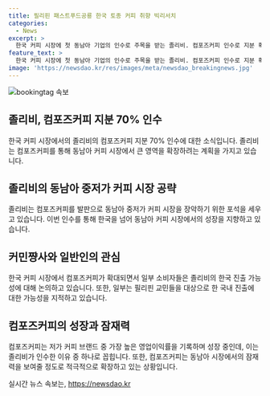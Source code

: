 ```yaml
---
title: 필리핀 패스트푸드공룡 한국 토종 커피 취향 빅리서치
categories:
  - News
excerpt: >
  한국 커피 시장에 첫 동남아 기업의 인수로 주목을 받는 졸리비. 컴포즈커피 인수로 지분 확대, 동남아 시장에 눈독. JFC의 목표는 세계 5대 외식기업으로의 성장, 기존 기업을 인수해 목표를 향한 움직임도 주목받는다. 커피 시장에서의 중저가 브랜드 확보와 로봇 바리스타 도입 등 새로운 전략도 예상된다. 졸리비의 국내 진출 가능성에 대한 전망과 양재석 JM커피 회장의 음료 시장 센스도 주목받고 있다.
feature_text: >
  한국 커피 시장에 첫 동남아 기업의 인수로 주목을 받는 졸리비. 컴포즈커피 인수로 지분 확대, 동남아 시장에 눈독. JFC의 목표는 세계 5대 외식기업으로의 성장, 기존 기업을 인수해 목표를 향한 움직임도 주목받는다. 커피 시장에서의 중저가 브랜드 확보와 로봇 바리스타 도입 등 새로운 전략도 예상된다. 졸리비의 국내 진출 가능성에 대한 전망과 양재석 JM커피 회장의 음료 시장 센스도 주목받고 있다.
image: 'https://newsdao.kr/res/images/meta/newsdao_breakingnews.jpg'
---
```


<p><img src="https://newsdao.kr/res/images/meta/newsdao_breakingnews.jpg" alt="bookingtag 속보" /></p>

<h2 data-ke-size="size26">졸리비, 컴포즈커피 지분 70% 인수</h2>

<p data-ke-size="size16">한국 커피 시장에서의 졸리비의 컴포즈커피 지분 70% 인수에 대한 소식입니다. 졸리비는 컴포즈커피를 통해 동남아 커피 시장에서 큰 영역을 확장하려는 계획을 가지고 있습니다.</p>

<h2 data-ke-size="size26">졸리비의 동남아 중저가 커피 시장 공략</h2>

<p data-ke-size="size16">졸리비는 컴포즈커피를 발판으로 동남아 중저가 커피 시장을 장악하기 위한 포석을 세우고 있습니다. 이번 인수를 통해 한국을 넘어 동남아 커피 시장에서의 성장을 지향하고 있습니다.</p>

<h2 data-ke-size="size26">커민쨩사와 일반인의 관심</h2>

<p data-ke-size="size16">한국 커피 시장에서 컴포즈커피가 확대되면서 일부 소비자들은 졸리비의 한국 진출 가능성에 대해 논의하고 있습니다. 또한, 일부는 필리핀 교민들을 대상으로 한 국내 진출에 대한 가능성을 지적하고 있습니다.</p>

<h2 data-ke-size="size26">컴포즈커피의 성장과 잠재력</h2>

<p data-ke-size="size16">컴포즈커피는 저가 커피 브랜드 중 가장 높은 영업이익률을 기록하며 성장 중인데, 이는 졸리비가 인수한 이유 중 하나로 꼽힙니다. 또한, 컴포즈커피는 동남아 시장에서의 잠재력을 보여줄 정도로 적극적으로 확장하고 있는 상황입니다.</p>
실시간 뉴스 속보는, <a href="https://newsdao.kr" rel="dofollow">https://newsdao.kr</a>


